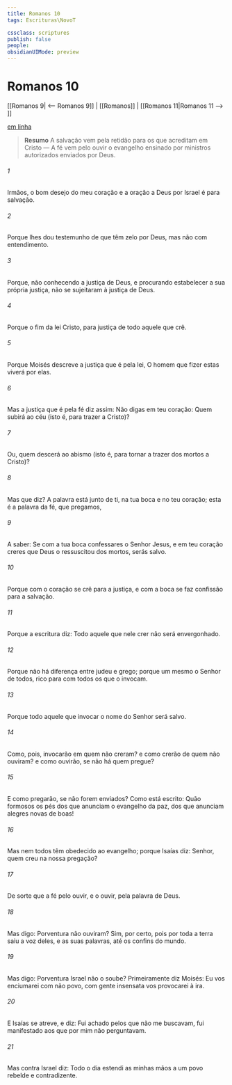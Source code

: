 ```yaml
---
title: Romanos 10
tags: Escrituras\NovoT

cssclass: scriptures
publish: false
people:
obsidianUIMode: preview
---
```


# Romanos 10
[[Romanos 9| <-- Romanos 9]] | [[Romanos]] | [[Romanos 11|Romanos 11 --> ]]

[em linha](https://churchofjesuschrist.org/study/scriptures/nt/rom/10?lang=por)

> __Resumo__
A salvação vem pela retidão para os que acreditam em Cristo — A fé vem pelo ouvir o evangelho ensinado por ministros autorizados enviados por Deus.

###### 1 
Irmãos, o bom desejo do meu coração e a oração a Deus por Israel é para  salvação.

###### 2 
Porque lhes dou testemunho de que têm zelo por Deus, mas não com entendimento.

###### 3 
Porque, não conhecendo a justiça de Deus, e procurando estabelecer a sua própria justiça, não se sujeitaram à justiça de Deus.

###### 4 
Porque o fim da lei  Cristo, para justiça de todo aquele que crê.

###### 5 
Porque Moisés descreve a justiça que é pela lei,  O homem que fizer estas  viverá por elas.

###### 6 
Mas a justiça que é pela fé diz assim: Não digas em teu coração: Quem subirá ao céu (isto é, para trazer  a Cristo)?

###### 7 
Ou, quem descerá ao abismo (isto é, para tornar a trazer dos mortos a Cristo)?

###### 8 
Mas que diz? A palavra está junto de ti, na tua boca e no teu coração; esta é a palavra da fé, que pregamos,

###### 9 
A saber: Se com a tua boca confessares o Senhor Jesus, e em teu coração creres que Deus o ressuscitou dos mortos, serás salvo.

###### 10 
Porque com o coração se crê para a justiça, e com a boca se faz confissão para a salvação.

###### 11 
Porque a escritura diz: Todo aquele que nele crer não será envergonhado.

###### 12 
Porque não há diferença entre judeu e grego; porque um mesmo  o Senhor de todos, rico para com todos os que o invocam.

###### 13 
Porque todo aquele que invocar o nome do Senhor será salvo.

###### 14 
Como, pois, invocarão  em quem não creram? e como crerão  de quem não ouviram? e como ouvirão, se não há quem pregue?

###### 15 
E como pregarão, se não forem enviados? Como está escrito: Quão formosos  os pés dos que anunciam o evangelho da paz, dos que anunciam alegres novas de  boas!

###### 16 
Mas nem todos têm obedecido ao evangelho; porque Isaías diz: Senhor, quem creu na nossa pregação?

###### 17 
De sorte que a fé  pelo ouvir, e o ouvir, pela palavra de Deus.

###### 18 
Mas digo: Porventura não ouviram? Sim, por certo, pois por toda a terra saiu a voz deles, e as suas palavras, até os confins do mundo.

###### 19 
Mas digo: Porventura Israel não o soube? Primeiramente diz Moisés: Eu vos enciumarei com  não  povo, com gente insensata vos provocarei à ira.

###### 20 
E Isaías se atreve, e diz: Fui achado pelos que não me buscavam, fui manifestado aos que por mim não perguntavam.

###### 21 
Mas contra Israel diz: Todo o dia estendi as minhas mãos a um povo rebelde e contradizente.

